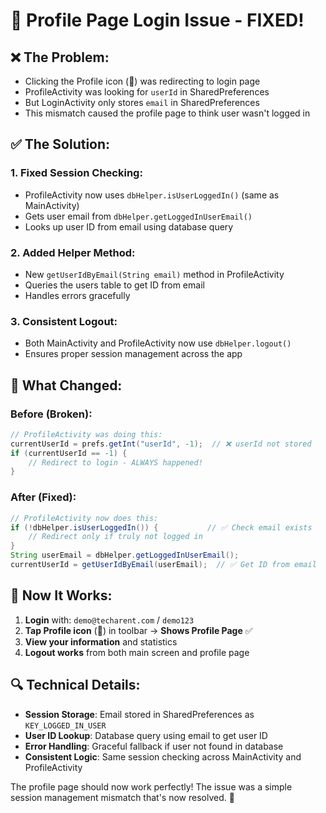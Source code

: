 # 🔧 Profile Page Login Issue - FIXED!

## ❌ **The Problem:**
- Clicking the Profile icon (👤) was redirecting to login page
- ProfileActivity was looking for `userId` in SharedPreferences
- But LoginActivity only stores `email` in SharedPreferences
- This mismatch caused the profile page to think user wasn't logged in

## ✅ **The Solution:**

### **1. Fixed Session Checking:**
- ProfileActivity now uses `dbHelper.isUserLoggedIn()` (same as MainActivity)
- Gets user email from `dbHelper.getLoggedInUserEmail()`
- Looks up user ID from email using database query

### **2. Added Helper Method:**
- New `getUserIdByEmail(String email)` method in ProfileActivity
- Queries the users table to get ID from email
- Handles errors gracefully

### **3. Consistent Logout:**
- Both MainActivity and ProfileActivity now use `dbHelper.logout()`
- Ensures proper session management across the app

## 🎯 **What Changed:**

### **Before (Broken):**
```java
// ProfileActivity was doing this:
currentUserId = prefs.getInt("userId", -1);  // ❌ userId not stored
if (currentUserId == -1) {
    // Redirect to login - ALWAYS happened!
}
```

### **After (Fixed):**
```java
// ProfileActivity now does this:
if (!dbHelper.isUserLoggedIn()) {           // ✅ Check email exists
    // Redirect only if truly not logged in
}
String userEmail = dbHelper.getLoggedInUserEmail();
currentUserId = getUserIdByEmail(userEmail);  // ✅ Get ID from email
```

## 🚀 **Now It Works:**

1. **Login** with: `demo@techarent.com` / `demo123`
2. **Tap Profile icon** (👤) in toolbar → **Shows Profile Page** ✅
3. **View your information** and statistics
4. **Logout works** from both main screen and profile page

## 🔍 **Technical Details:**

- **Session Storage**: Email stored in SharedPreferences as `KEY_LOGGED_IN_USER`
- **User ID Lookup**: Database query using email to get user ID
- **Error Handling**: Graceful fallback if user not found in database
- **Consistent Logic**: Same session checking across MainActivity and ProfileActivity

The profile page should now work perfectly! The issue was a simple session management mismatch that's now resolved. 🎉

